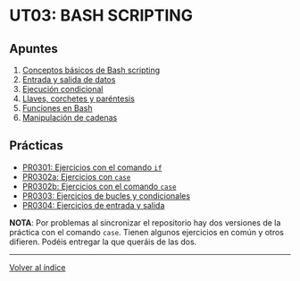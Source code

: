 # UT03: BASH SCRIPTING

## Apuntes

1. [Conceptos básicos de Bash scripting](./apuntes/1_conceptos_basicos.md)
2. [Entrada y salida de datos](./apuntes/2_entrada_salida_datos.md)
3. [Ejecución condicional](./apuntes/3_ejecucion_condicional.md)
4. [Llaves, corchetes y paréntesis](./apuntes/4_llaves_corchetes.md)
5. [Funciones en Bash](./apuntes/5_funciones.md)
6. [Manipulación de cadenas]()


## Prácticas

- [PR0301: Ejercicios con el comando `if`](./practicas/pr0301_comando_if.md)
- [PR0302a: Ejercicios con `case`](./practicas/pr0302_comando_case.md)
- [PR0302b: Ejercicios con el comando `case`](./practicas/pr0302_case.md)
- [PR0303: Ejercicios de bucles y condicionales](./practicas/pr0303_bucles_condicionales.md)
- [PR0304: Ejercicios de entrada y salida](./practicas/pr0304_entrada_salida.md)

**NOTA**: Por problemas al sincronizar el repositorio hay dos versiones de la práctica con el comando `case`. Tienen algunos ejercicios en común y otros difieren. Podéis entregar la que queráis de las dos.


--- 

[Volver al índice](../index.md) 